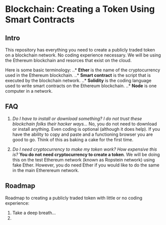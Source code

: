 # Blockchain: Creating a Token Using Smart Contracts

## Intro
This repository has everything you need to create a publicly traded token on a blockchain network. No coding experience necessary. We will be using the Ethereum blockchain and resorces that exist on the cloud.

Here is some basic terminology:
..* **Ether** is the name of the cryptocurrency used in the Ethereum blockchain.
..* **Smart contract** is the script that is executed by the blockchain network.
..* **Solidity** is the coding language used to write smart contracts on the Ethereum blockchain.
..* **Node** is one computer in a network.

## FAQ
1. *Do I have to install or download something? I do not trust these blockchain folks their hacker ways...* 
No, you do not need to download or install anything. Even coding is optional (although it does help). If you have the ability to copy and paste and a functioning browser you are good to go. Think of this as baking a cake for the first time.

2. *Do I need cryptocurrency to make my token work? How expensive this is?*
**You do not need cryptocurrency to create a token**. We will be doing this on the test Ethereum network (known as Ropstein network) using fake Ether. However, you do need Ether if you would like to do the same in the main Etherereum network.  



## Roadmap
Roadmap to creating a publicly traded token with little or no coding experience:
1. Take a deep breath...
2. 

